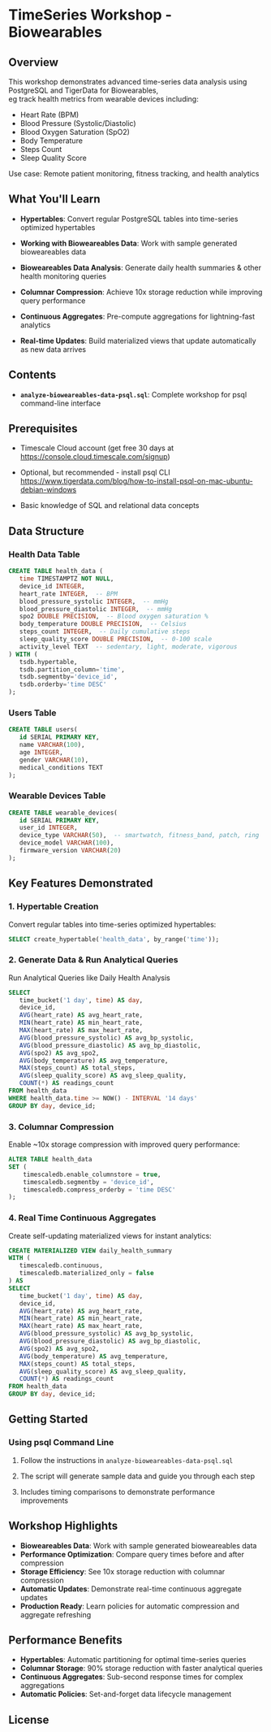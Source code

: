 # TimeSeries Workshop - Biowearables

## Overview

This workshop demonstrates advanced time-series data analysis using PostgreSQL and TigerData for Biowearables,  
eg track health metrics from wearable devices including:

- Heart Rate (BPM)
- Blood Pressure (Systolic/Diastolic)
- Blood Oxygen Saturation (SpO2)
- Body Temperature
- Steps Count
- Sleep Quality Score

Use case: Remote patient monitoring, fitness tracking, and health analytics


## What You'll Learn

- **Hypertables**: Convert regular PostgreSQL tables into time-series optimized hypertables

- **Working with Bioweareables Data**: Work with sample generated bioweareables data

- **Bioweareables Data Analysis**: Generate daily health summaries & other health monitoring queries

- **Columnar Compression**: Achieve 10x storage reduction while improving query performance

- **Continuous Aggregates**: Pre-compute aggregations for lightning-fast analytics

- **Real-time Updates**: Build materialized views that update automatically as new data arrives

## Contents

- **`analyze-bioweareables-data-psql.sql`**: Complete workshop for psql command-line interface

## Prerequisites

- Timescale Cloud account (get free 30 days at <https://console.cloud.timescale.com/signup>)

- Optional, but recommended - install psql CLI https://www.tigerdata.com/blog/how-to-install-psql-on-mac-ubuntu-debian-windows

- Basic knowledge of SQL and relational data concepts

## Data Structure

### Health Data Table

```sql
CREATE TABLE health_data (
   time TIMESTAMPTZ NOT NULL,
   device_id INTEGER,
   heart_rate INTEGER,  -- BPM
   blood_pressure_systolic INTEGER,  -- mmHg
   blood_pressure_diastolic INTEGER,  -- mmHg
   spo2 DOUBLE PRECISION,  -- Blood oxygen saturation %
   body_temperature DOUBLE PRECISION,  -- Celsius
   steps_count INTEGER,  -- Daily cumulative steps
   sleep_quality_score DOUBLE PRECISION,  -- 0-100 scale
   activity_level TEXT  -- sedentary, light, moderate, vigorous
) WITH (
   tsdb.hypertable,
   tsdb.partition_column='time',
   tsdb.segmentby='device_id',
   tsdb.orderby='time DESC'
);

```

### Users Table

```sql
CREATE TABLE users(
   id SERIAL PRIMARY KEY,
   name VARCHAR(100), 
   age INTEGER,
   gender VARCHAR(10),
   medical_conditions TEXT
);
```

### Wearable Devices Table

```sql
CREATE TABLE wearable_devices(
   id SERIAL PRIMARY KEY,
   user_id INTEGER,
   device_type VARCHAR(50),  -- smartwatch, fitness_band, patch, ring
   device_model VARCHAR(100),
   firmware_version VARCHAR(20)
);

```

## Key Features Demonstrated

### 1. Hypertable Creation

Convert regular tables into time-series optimized hypertables:

```sql
SELECT create_hypertable('health_data', by_range('time'));
```

### 2. Generate Data & Run Analytical Queries 

Run Analytical Queries like Daily Health Analysis

```sql
SELECT
   time_bucket('1 day', time) AS day,
   device_id,
   AVG(heart_rate) AS avg_heart_rate,
   MIN(heart_rate) AS min_heart_rate,
   MAX(heart_rate) AS max_heart_rate,
   AVG(blood_pressure_systolic) AS avg_bp_systolic,
   AVG(blood_pressure_diastolic) AS avg_bp_diastolic,
   AVG(spo2) AS avg_spo2,
   AVG(body_temperature) AS avg_temperature,
   MAX(steps_count) AS total_steps,
   AVG(sleep_quality_score) AS avg_sleep_quality,
   COUNT(*) AS readings_count
FROM health_data
WHERE health_data.time >= NOW() - INTERVAL '14 days'
GROUP BY day, device_id;
```

### 3. Columnar Compression 

Enable ~10x storage compression with improved query performance:

```sql
ALTER TABLE health_data 
SET (
    timescaledb.enable_columnstore = true, 
    timescaledb.segmentby = 'device_id',
    timescaledb.compress_orderby = 'time DESC'
);
```

### 4. Real Time Continuous Aggregates

Create self-updating materialized views for instant analytics:

```sql
CREATE MATERIALIZED VIEW daily_health_summary
WITH (
   timescaledb.continuous,
   timescaledb.materialized_only = false
) AS
SELECT
   time_bucket('1 day', time) AS day,
   device_id,
   AVG(heart_rate) AS avg_heart_rate,
   MIN(heart_rate) AS min_heart_rate,
   MAX(heart_rate) AS max_heart_rate,
   AVG(blood_pressure_systolic) AS avg_bp_systolic,
   AVG(blood_pressure_diastolic) AS avg_bp_diastolic,
   AVG(spo2) AS avg_spo2,
   AVG(body_temperature) AS avg_temperature,
   MAX(steps_count) AS total_steps,
   AVG(sleep_quality_score) AS avg_sleep_quality,
   COUNT(*) AS readings_count
FROM health_data
GROUP BY day, device_id;
```


## Getting Started

### Using psql Command Line

1. Follow the instructions in `analyze-bioweareables-data-psql.sql`

2. The script will generate sample data and guide you through each step

3. Includes timing comparisons to demonstrate performance improvements

## Workshop Highlights

- **Bioweareables Data**: Work with sample generated bioweareables data 
- **Performance Optimization**: Compare query times before and after compression
- **Storage Efficiency**: See 10x storage reduction with columnar compression
- **Automatic Updates**: Demonstrate real-time continuous aggregate updates
- **Production Ready**: Learn policies for automatic compression and aggregate refreshing

## Performance Benefits

- **Hypertables**: Automatic partitioning for optimal time-series queries
- **Columnar Storage**: 90% storage reduction with faster analytical queries
- **Continuous Aggregates**: Sub-second response times for complex aggregations
- **Automatic Policies**: Set-and-forget data lifecycle management

## License
